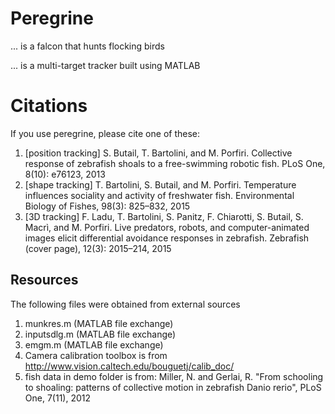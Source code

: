# Peregrine

... is a falcon that hunts flocking birds

... is a multi-target tracker built using MATLAB

# Citations
If you use peregrine, please cite one of these:

1. [position tracking] S. Butail, T. Bartolini, and M. Porfiri. Collective response of zebrafish shoals to a free-swimming robotic fish. PLoS One, 8(10): e76123, 2013
2. [shape tracking] T. Bartolini, S. Butail, and M. Porfiri. Temperature influences sociality and activity of freshwater fish. Environmental Biology of Fishes, 98(3): 825–832, 2015
3. [3D tracking] F. Ladu, T. Bartolini, S. Panitz, F. Chiarotti, S. Butail, S. Macrì, and M. Porfiri. Live predators, robots, and computer-animated images elicit differential avoidance responses in zebrafish. Zebrafish (cover page), 12(3): 2015–214, 2015

## Resources
The following files were obtained from external sources

1. munkres.m (MATLAB file exchange)
2. inputsdlg.m (MATLAB file exchange)
3. emgm.m (MATLAB file exchange)
4. Camera calibration toolbox is from http://www.vision.caltech.edu/bouguetj/calib_doc/
5. fish data in demo folder is from: Miller, N. and Gerlai, R. "From schooling to shoaling: patterns of collective motion in zebrafish Danio rerio", PLoS One, 7(11), 2012

